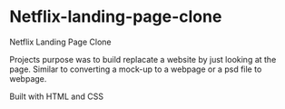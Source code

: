 # Netflix-landing-page-clone

Netflix Landing Page Clone

Projects purpose was to build replacate a website by just looking at the page. Similar to converting a mock-up to a webpage or a psd file to webpage. 

Built with HTML and CSS 
